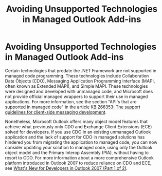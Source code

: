 ﻿---
title: Avoiding Unsupported Technologies in Managed Outlook Add-ins
TOCTitle: Avoiding Unsupported Technologies in Managed Outlook Add-ins
ms:assetid: 365fd319-725f-4c4b-b6e7-575f78ed8bda
ms:mtpsurl: https://msdn.microsoft.com/en-us/library/Bb610014(v=office.15)
ms:contentKeyID: 55119789
ms.date: 07/24/2014
mtps_version: v=office.15
---

# Avoiding Unsupported Technologies in Managed Outlook Add-ins

Certain technologies that predate the .NET Framework are not supported in managed code programming. These technologies include Collaboration Data Objects (CDO), Messaging Application Programming Interface (MAPI, often known as Extended MAPI), and Simple MAPI. These technologies were designed and developed with unmanaged code, and Microsoft does not provide official managed wrappers to support their use in managed applications. For more information, see the section "API's that are supported in managed code" in the article [KB 266353: The support guidelines for client-side messaging development](http://go.microsoft.com/fwlink/?linkid=89209).

Nonetheless, Microsoft Outlook offers many object model features that achieve what previously only CDO and Exchange Client Extensions (ECE) solved for developers. If you use CDO in an existing unmanaged Outlook application and the lack of support for CDO in managed solutions has hindered you from migrating the application to managed code, you can now consider updating your solution to managed code, using only the Outlook object model and the Primary Interop Assembly (PIA), without having to resort to CDO. For more information about a more comprehensive Outlook platform introduced in Outlook 2007 to reduce reliance on CDO and ECE, see [What's New for Developers in Outlook 2007 (Part 1 of 2)](https://msdn.microsoft.com/en-us/library/bb226711\(v=office.15\)).

